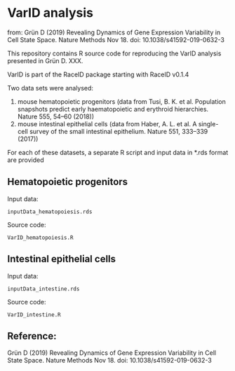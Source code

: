 # VarID analysis

from: Grün D (2019) Revealing Dynamics of Gene Expression Variability in Cell State Space. Nature Methods Nov 18. doi: 10.1038/s41592-019-0632-3

This repository contains R source code for reproducing the VarID
analysis presented in Grün D. XXX.

VarID is part of the RaceID package starting with RaceID v0.1.4

Two data sets were analysed:
1) mouse hematopoietic progenitors (data from Tusi, B. K. et
al. Population snapshots predict early haematopoietic and erythroid
hierarchies. Nature 555, 54–60 (2018))
2) mouse intestinal epithelial cells (data from Haber, A. L. et al. A
single-cell survey of the small intestinal epithelium. Nature 551,
333–339 (2017))

For each of these datasets, a separate R script and input data in
*.rds format are provided


## Hematopoietic progenitors

Input data:
```
inputData_hematopoiesis.rds
```
Source code:
```
VarID_hematopoiesis.R
```

## Intestinal epithelial cells

Input data:
```
inputData_intestine.rds
```
Source code:
```
VarID_intestine.R
```

## Reference:

Grün D (2019) Revealing Dynamics of Gene Expression Variability in Cell State Space. Nature Methods Nov 18. doi: 10.1038/s41592-019-0632-3
